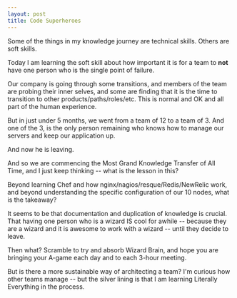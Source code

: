```yaml
---
layout: post
title: Code Superheroes
---
```


Some of the things in my knowledge journey are technical skills. Others are soft skills.

Today I am learning the soft skill about how important it is for a team to **not** have one person who is the single point of failure.

Our company is going through some transitions, and members of the team are probing their inner selves, and some are finding that it is the time to transition to other products/paths/roles/etc.  This is normal and OK and all part of the human experience.

But in just under 5 months, we went from a team of 12 to a team of 3. And one of the 3, is the only person remaining who knows how to manage our servers and keep our application up.

And now he is leaving.

And so we are commencing the Most Grand Knowledge Transfer of All Time, and I just keep thinking -- what is the lesson in this?

Beyond learning Chef and how nginx/nagios/resque/Redis/NewRelic work, and beyond understanding the specific configuration of our 10 nodes, what is the takeaway?

It seems to be that documentation and duplication of knowledge is crucial. That having one person who is a wizard IS cool for awhile -- because they are a wizard and it is awesome to work with a wizard -- until they decide to leave.

Then what? Scramble to try and absorb Wizard Brain, and hope you are bringing your A-game each day and to each 3-hour meeting.

But is there a more sustainable way of architecting a team? I'm curious how other teams manage -- but the silver lining is that I am learning Literally Everything in the process.